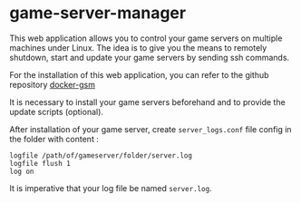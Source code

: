 # game-server-manager
This web application allows you to control your game servers on multiple machines under Linux. The idea is to give you the means to remotely shutdown, start and update your game servers by sending ssh commands.

For the installation of this web application, you can refer to the github repository [docker-gsm](https://github.com/SimonDevelop/docker-gsm) 

It is necessary to install your game servers beforehand and to provide the update scripts (optional).

After installation of your game server, create `server_logs.conf` file config in the folder with content :
```
logfile /path/of/gameserver/folder/server.log
logfile flush 1
log on
```
It is imperative that your log file be named `server.log`.

